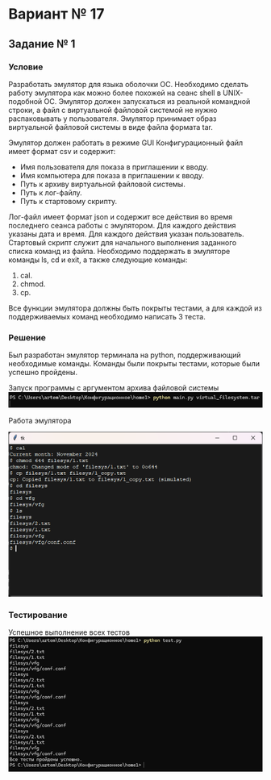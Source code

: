 # Вариант № 17
## Задание № 1
### Условие
Разработать эмулятор для языка оболочки ОС. Необходимо сделать работу
эмулятора как можно более похожей на сеанс shell в UNIX-подобной ОС.
Эмулятор должен запускаться из реальной командной строки, а файл с
виртуальной файловой системой не нужно распаковывать у пользователя.
Эмулятор принимает образ виртуальной файловой системы в виде файла формата
tar. 

Эмулятор должен работать в режиме GUI
Конфигурационный файл имеет формат csv и содержит:
- Имя пользователя для показа в приглашении к вводу.
- Имя компьютера для показа в приглашении к вводу.
- Путь к архиву виртуальной файловой системы.
- Путь к лог-файлу.
- Путь к стартовому скрипту.
  
Лог-файл имеет формат json и содержит все действия во время последнего
сеанса работы с эмулятором. Для каждого действия указаны дата и время. Для
каждого действия указан пользователь.
Стартовый скрипт служит для начального выполнения заданного списка
команд из файла.
Необходимо поддержать в эмуляторе команды ls, cd и exit, а также
следующие команды:
1. cal.
2. chmod.
3. cp.

Все функции эмулятора должны быть покрыты тестами, а для каждой из
поддерживаемых команд необходимо написать 3 теста.

### Решение

Был разработан эмулятор терминала на python, поддерживающий необходимые команды.
Команды были покрыты тестами, которые были успешно пройдены.

Запуск программы с аргументом архива файловой системы
![Запуск программы с аргументом архива](./img/image.png)


Работа эмулятора

![Работа эмулятора](./img/image2.png)

### Тестирование

Успешное выполнение всех тестов
![Тесты](./img/image4.png)
